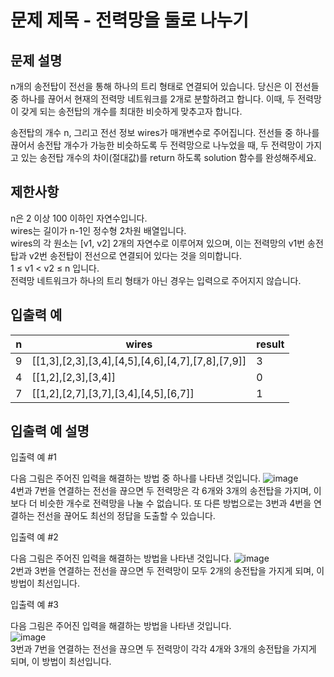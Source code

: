 # 문제 제목 - 전력망을 둘로 나누기
## 문제 설명
n개의 송전탑이 전선을 통해 하나의 트리 형태로 연결되어 있습니다. 당신은 이 전선들 중 하나를 끊어서 현재의 전력망 네트워크를 2개로 분할하려고 합니다. 이때, 두 전력망이 갖게 되는 송전탑의 개수를 최대한 비슷하게 맞추고자 합니다.

송전탑의 개수 n, 그리고 전선 정보 wires가 매개변수로 주어집니다. 전선들 중 하나를 끊어서 송전탑 개수가 가능한 비슷하도록 두 전력망으로 나누었을 때, 두 전력망이 가지고 있는 송전탑 개수의 차이(절대값)를 return 하도록 solution 함수를 완성해주세요.

## 제한사항
n은 2 이상 100 이하인 자연수입니다.  
wires는 길이가 n-1인 정수형 2차원 배열입니다.  
wires의 각 원소는 [v1, v2] 2개의 자연수로 이루어져 있으며, 이는 전력망의 v1번 송전탑과 v2번 송전탑이 전선으로 연결되어 있다는 것을 의미합니다.  
1 ≤ v1 < v2 ≤ n 입니다.  
전력망 네트워크가 하나의 트리 형태가 아닌 경우는 입력으로 주어지지 않습니다.  
## 입출력 예
n	| wires	| result
---|---|---|
9	| [[1,3],[2,3],[3,4],[4,5],[4,6],[4,7],[7,8],[7,9]]	| 3
4	| [[1,2],[2,3],[3,4]]	| 0
7	| [[1,2],[2,7],[3,7],[3,4],[4,5],[6,7]]	| 1
## 입출력 예 설명
입출력 예 #1

다음 그림은 주어진 입력을 해결하는 방법 중 하나를 나타낸 것입니다.
![image](https://user-images.githubusercontent.com/50148363/183025461-759fdf23-43e7-4565-a775-90d37c4837a9.png)  
4번과 7번을 연결하는 전선을 끊으면 두 전력망은 각 6개와 3개의 송전탑을 가지며, 이보다 더 비슷한 개수로 전력망을 나눌 수 없습니다.
또 다른 방법으로는 3번과 4번을 연결하는 전선을 끊어도 최선의 정답을 도출할 수 있습니다.

입출력 예 #2

다음 그림은 주어진 입력을 해결하는 방법을 나타낸 것입니다.
![image](https://user-images.githubusercontent.com/50148363/183025594-bac33d1b-6eb8-468f-a0de-a0ab91ab1c62.png)  
2번과 3번을 연결하는 전선을 끊으면 두 전력망이 모두 2개의 송전탑을 가지게 되며, 이 방법이 최선입니다.

입출력 예 #3

다음 그림은 주어진 입력을 해결하는 방법을 나타낸 것입니다.  
![image](https://user-images.githubusercontent.com/50148363/183025668-5b837664-62ca-4ca4-82c0-6c5c6e7a2bf5.png)  
3번과 7번을 연결하는 전선을 끊으면 두 전력망이 각각 4개와 3개의 송전탑을 가지게 되며, 이 방법이 최선입니다.
